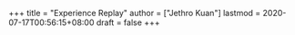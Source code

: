 +++
title = "Experience Replay"
author = ["Jethro Kuan"]
lastmod = 2020-07-17T00:56:15+08:00
draft = false
+++
